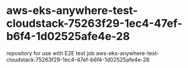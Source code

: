 # aws-eks-anywhere-test-cloudstack-75263f29-1ec4-47ef-b6f4-1d02525afe4e-28
repository for use with E2E test job aws-eks-anywhere-test-cloudstack:75263f29-1ec4-47ef-b6f4-1d02525afe4e-28
